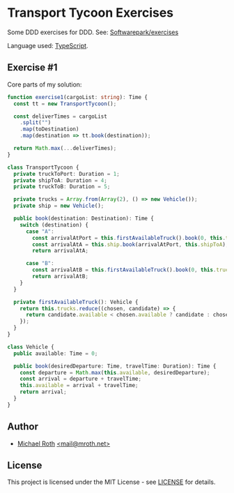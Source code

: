 # Transport Tycoon Exercises

Some DDD exercises for DDD. See: [Softwarepark/exercises
](https://github.com/Softwarepark/exercises/blob/master/transport-tycoon.md)


Language used: [TypeScript](https://www.typescriptlang.org/).

## Exercise #1

Core parts of my solution:

```typescript
function exercise1(cargoList: string): Time {
  const tt = new TransportTycoon();

  const deliverTimes = cargoList
    .split("")
    .map(toDestination)
    .map(destination => tt.book(destination));

  return Math.max(...deliverTimes);
}

class TransportTycoon {
  private truckToPort: Duration = 1;
  private shipToA: Duration = 4;
  private truckToB: Duration = 5;

  private trucks = Array.from(Array(2), () => new Vehicle());
  private ship = new Vehicle();

  public book(destination: Destination): Time {
    switch (destination) {
      case "A":
        const arrivalAtPort = this.firstAvailableTruck().book(0, this.truckToPort);
        const arrivalAtA = this.ship.book(arrivalAtPort, this.shipToA);
        return arrivalAtA;

      case "B":
        const arrivalAtB = this.firstAvailableTruck().book(0, this.truckToB);
        return arrivalAtB;
    }
  }

  private firstAvailableTruck(): Vehicle {
    return this.trucks.reduce((chosen, candidate) => {
      return candidate.available < chosen.available ? candidate : chosen;
    });
  }
}

class Vehicle {
  public available: Time = 0;

  public book(desiredDeparture: Time, travelTime: Duration): Time {
    const departure = Math.max(this.available, desiredDeparture);
    const arrival = departure + travelTime;
    this.available = arrival + travelTime;
    return arrival;
  }
}
```

## Author

  * [Michael Roth](https://mroth.net/) [<<mail@mroth.net>>](mailto:mail@mroth.net)

## License

This project is licensed under the MIT License - see [LICENSE](LICENSE) for details.
